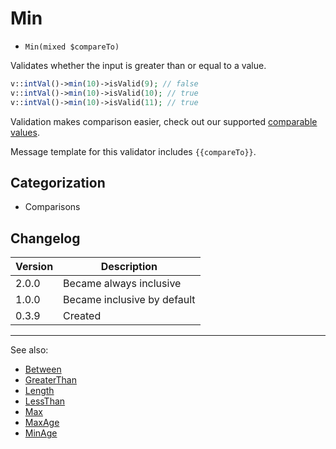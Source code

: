 # Min

- `Min(mixed $compareTo)`

Validates whether the input is greater than or equal to a value.

```php
v::intVal()->min(10)->isValid(9); // false
v::intVal()->min(10)->isValid(10); // true
v::intVal()->min(10)->isValid(11); // true
```

Validation makes comparison easier, check out our supported
[comparable values](../07-comparable-values.md).

Message template for this validator includes `{{compareTo}}`.

## Categorization

- Comparisons

## Changelog

Version | Description
--------|-------------
  2.0.0 | Became always inclusive
  1.0.0 | Became inclusive by default
  0.3.9 | Created

***
See also:

- [Between](Between.md)
- [GreaterThan](GreaterThan.md)
- [Length](Length.md)
- [LessThan](LessThan.md)
- [Max](Max.md)
- [MaxAge](MaxAge.md)
- [MinAge](MinAge.md)
